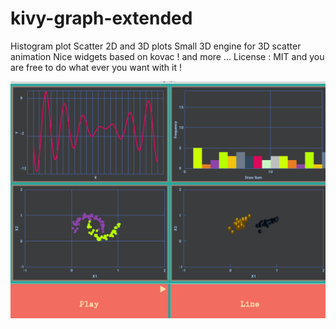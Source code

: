 # kivy-graph-extended

Histogram plot
Scatter 2D and 3D plots
Small 3D engine for 3D scatter animation
Nice widgets based on kovac ! and more ...
License : MIT and you are free to do what ever you want with it !

![Screenshot](/graph.png)
